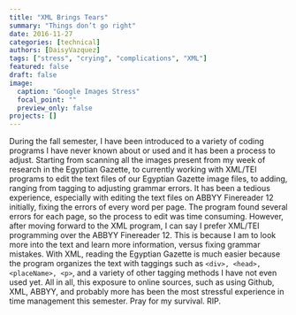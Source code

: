 ```yaml
---
title: "XML Brings Tears"
summary: "Things don’t go right"
date: 2016-11-27
categories: [technical]
authors: [DaisyVazquez]
tags: ["stress", "crying", "complications", "XML"]
featured: false
draft: false
image:
  caption: "Google Images Stress"
  focal_point: ""
  preview_only: false
projects: []
---
```

During the fall semester, I have been introduced to a variety of coding programs I have never known about or used and it has been a process to adjust. Starting from scanning all the images present from my week of research in the Egyptian Gazette, to currently working with XML/TEI programs to edit the text files of our Egyptian Gazette image files, to adding, ranging from tagging to adjusting grammar errors. It has been a tedious experience, especially with editing the text files on ABBYY Finereader 12 initially, fixing the errors of every word per page. The program found several errors for each page, so the process to edit was time consuming. However, after moving forward to the XML program, I can say I prefer XML/TEI programming over the ABBYY Finereader 12. This is because I am to look more into the text and learn more information, versus fixing grammar mistakes. With XML, reading the Egyptian Gazette is much easier because the program organizes the text with taggings such as `<div>, <head>, <placeName>, <p>`, and a variety of other tagging methods I have not even used yet. All in all, this exposure to online sources, such as using Github, XML, ABBYY, and probably more has been the most stressful experience in time management this semester. Pray for my survival. RIP.
